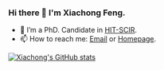 ### Hi there 👋 I'm Xiachong Feng.

- 🌱 I’m a PhD. Candidate in [HIT-SCIR](http://ir.hit.edu.cn/).
- 📫 How to reach me: [Email](mailto:xiachongfeng1996@gmail.com) or [Homepage](http://xcfeng.net/).

[![Xiachong's GitHub stats](https://github-readme-stats.vercel.app/api?username=xcfcode)]()




<!--
Here are some ideas to get you started:

- 🔭 I’m currently working on ...
- 🌱 I’m currently learning ...
- 👯 I’m looking to collaborate on ...
- 🤔 I’m looking for help with ...
- 💬 Ask me about ...
- 📫 How to reach me: ...
- 😄 Pronouns: ...
- ⚡ Fun fact: ...
-->
